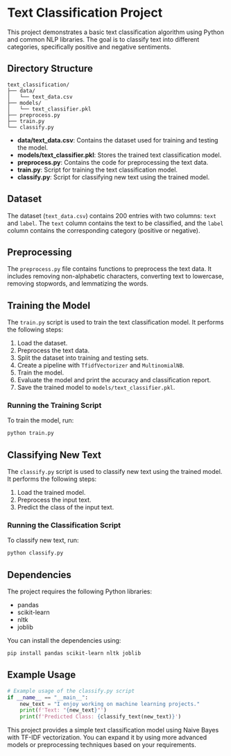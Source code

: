# Text Classification Project

This project demonstrates a basic text classification algorithm using Python and common NLP libraries. The goal is to classify text into different categories, specifically positive and negative sentiments.

## Directory Structure

```
text_classification/
├── data/
│   └── text_data.csv
├── models/
│   └── text_classifier.pkl
├── preprocess.py
├── train.py
└── classify.py
```

- **data/text_data.csv**: Contains the dataset used for training and testing the model.
- **models/text_classifier.pkl**: Stores the trained text classification model.
- **preprocess.py**: Contains the code for preprocessing the text data.
- **train.py**: Script for training the text classification model.
- **classify.py**: Script for classifying new text using the trained model.

## Dataset

The dataset (`text_data.csv`) contains 200 entries with two columns: `text` and `label`. The `text` column contains the text to be classified, and the `label` column contains the corresponding category (positive or negative).

## Preprocessing

The `preprocess.py` file contains functions to preprocess the text data. It includes removing non-alphabetic characters, converting text to lowercase, removing stopwords, and lemmatizing the words.

## Training the Model

The `train.py` script is used to train the text classification model. It performs the following steps:

1. Load the dataset.
2. Preprocess the text data.
3. Split the dataset into training and testing sets.
4. Create a pipeline with `TfidfVectorizer` and `MultinomialNB`.
5. Train the model.
6. Evaluate the model and print the accuracy and classification report.
7. Save the trained model to `models/text_classifier.pkl`.

### Running the Training Script

To train the model, run:
```bash
python train.py
```

## Classifying New Text

The `classify.py` script is used to classify new text using the trained model. It performs the following steps:

1. Load the trained model.
2. Preprocess the input text.
3. Predict the class of the input text.

### Running the Classification Script

To classify new text, run:
```bash
python classify.py
```

## Dependencies

The project requires the following Python libraries:

- pandas
- scikit-learn
- nltk
- joblib

You can install the dependencies using:
```bash
pip install pandas scikit-learn nltk joblib
```

## Example Usage

```python
# Example usage of the classify.py script
if __name__ == "__main__":
    new_text = "I enjoy working on machine learning projects."
    print(f'Text: "{new_text}"')
    print(f'Predicted Class: {classify_text(new_text)}')
```

This project provides a simple text classification model using Naive Bayes with TF-IDF vectorization. You can expand it by using more advanced models or preprocessing techniques based on your requirements.